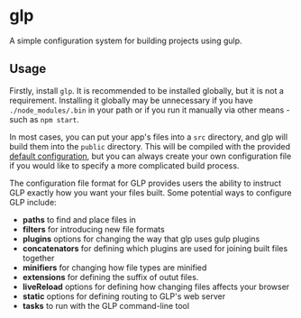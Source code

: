 glp
===

A simple configuration system for building projects using gulp.


Usage
-----

Firstly, install `glp`. It is recommended to be installed globally, but it is
not a requirement. Installing it globally may be unnecessary if you have
`./node_modules/.bin` in your path or if you run it manually via other
means - such as `npm start`.

In most cases, you can put your app's files into a `src` directory, and glp
will build them into the `public` directory. This will be compiled with the
provided [default configuration][defconf], but you can always create your own
configuration file if you would like to specify a more complicated build
process.

The configuration file format for GLP provides users the ability to instruct
GLP exactly how you want your files built. Some potential ways to configure GLP
include:

- **paths** to find and place files in
- **filters** for introducing new file formats
- **plugins** options for changing the way that glp uses gulp plugins
- **concatenators** for defining which plugins are used for joining built files together
- **minifiers** for changing how file types are minified
- **extensions** for defining the suffix of outut files.
- **liveReload** options for defining how changing files affects your browser
- **static** options for defining routing to GLP's web server
- **tasks** to run with the GLP command-line tool


[defconf]: https://github.com/monokrome/glp/tree/master/src/defaults.coffee

